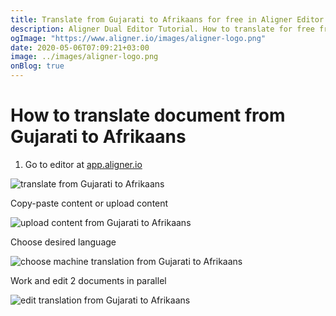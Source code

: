 ```yaml
---
title: Translate from Gujarati to Afrikaans for free in Aligner Editor
description: Aligner Dual Editor Tutorial. How to translate for free from Gujarati to Afrikaans. Aligner is multilingual document management platform. 
ogImage: "https://www.aligner.io/images/aligner-logo.png"
date: 2020-05-06T07:09:21+03:00
image: ../images/aligner-logo.png
onBlog: true
---
```


# How to translate document from Gujarati to Afrikaans

1. Go to editor at [app.aligner.io](https://app.aligner.io "Aligner App web page")

![translate from Gujarati to Afrikaans](../aligner-blank-editor.png "translate from Gujarati to Afrikaans")

Copy-paste content or upload content

![upload content from Gujarati to Afrikaans](../aligner-uploaded-document.png "upload content from Gujarati to Afrikaans")

Choose desired language

![choose machine translation from Gujarati to Afrikaans](../aligner-language-dropdown.png "choose machine translation from Gujarati to Afrikaans")

Work and edit 2 documents in parallel

![edit translation from Gujarati to Afrikaans](../aligner-double-sitded-editor.png "edit translation from Gujarati to Afrikaans")

